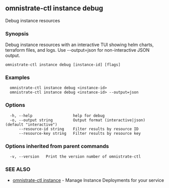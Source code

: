 ## omnistrate-ctl instance debug

Debug instance resources

### Synopsis

Debug instance resources with an interactive TUI showing helm charts, terraform files, and logs. Use --output=json for non-interactive JSON output.

```
omnistrate-ctl instance debug [instance-id] [flags]
```

### Examples

```
  omnistrate-ctl instance debug <instance-id>
  omnistrate-ctl instance debug <instance-id> --output=json
```

### Options

```
  -h, --help                  help for debug
  -o, --output string         Output format (interactive|json) (default "interactive")
      --resource-id string    Filter results by resource ID
      --resource-key string   Filter results by resource key
```

### Options inherited from parent commands

```
  -v, --version   Print the version number of omnistrate-ctl
```

### SEE ALSO

* [omnistrate-ctl instance](omnistrate-ctl_instance.md)	 - Manage Instance Deployments for your service

